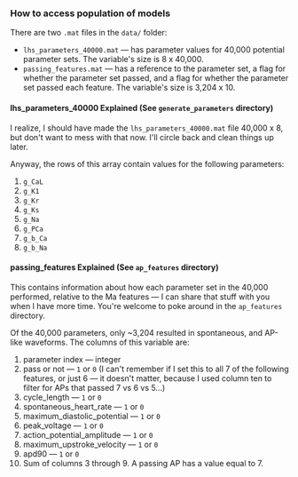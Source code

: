 ### How to access population of models

There are two `.mat` files in the `data/` folder:
- `lhs_parameters_40000.mat` &mdash; has parameter values for 40,000 potential parameter sets. The variable's size is 8 x 40,000.
- `passing_features.mat` &mdash; has a reference to the parameter set, a flag for whether the parameter set passed, and a flag for whether the parameter set passed each feature. The variable's size is 3,204 x 10.

#### lhs_parameters_40000 Explained (See `generate_parameters` directory)

I realize, I should have made the `lhs_parameters_40000.mat` file 40,000 x 8, but don't want to mess with that now. I'll circle back and clean things up later. 

Anyway, the rows of this array contain values for the following parameters:
1. `g_CaL`
2. `g_K1`
3. `g_Kr`
4. `g_Ks`
5. `g_Na`
6. `g_PCa`
7. `g_b_Ca`
8. `g_b_Na`

#### passing_features Explained (See `ap_features` directory)

This contains information about how each parameter set in the 40,000 performed, relative to the Ma features &mdash; I can share that stuff with you when I have more time. You're welcome to poke around in the `ap_features` directory.

Of the 40,000 parameters, only ~3,204 resulted in spontaneous, and AP-like waveforms. The columns of this variable are:
1. parameter index &mdash; integer
2. pass or not &mdash; `1` or `0` (I can't remember if I set this to all 7 of the following features, or just 6 &mdash; it doesn't matter, because I used column ten to filter for APs that passed 7 vs 6 vs 5...)
3. cycle_length &mdash; `1` or `0`
4. spontaneous_heart_rate &mdash; `1` or `0`
5. maximum_diastolic_potential &mdash; `1` or `0`
6. peak_voltage &mdash; `1` or `0`
7. action_potential_amplitude &mdash; `1` or `0`
8. maximum_upstroke_velocity &mdash; `1` or `0`
9. apd90 &mdash; `1` or `0`
10. Sum of columns 3 through 9. A passing AP has a value equal to 7.







